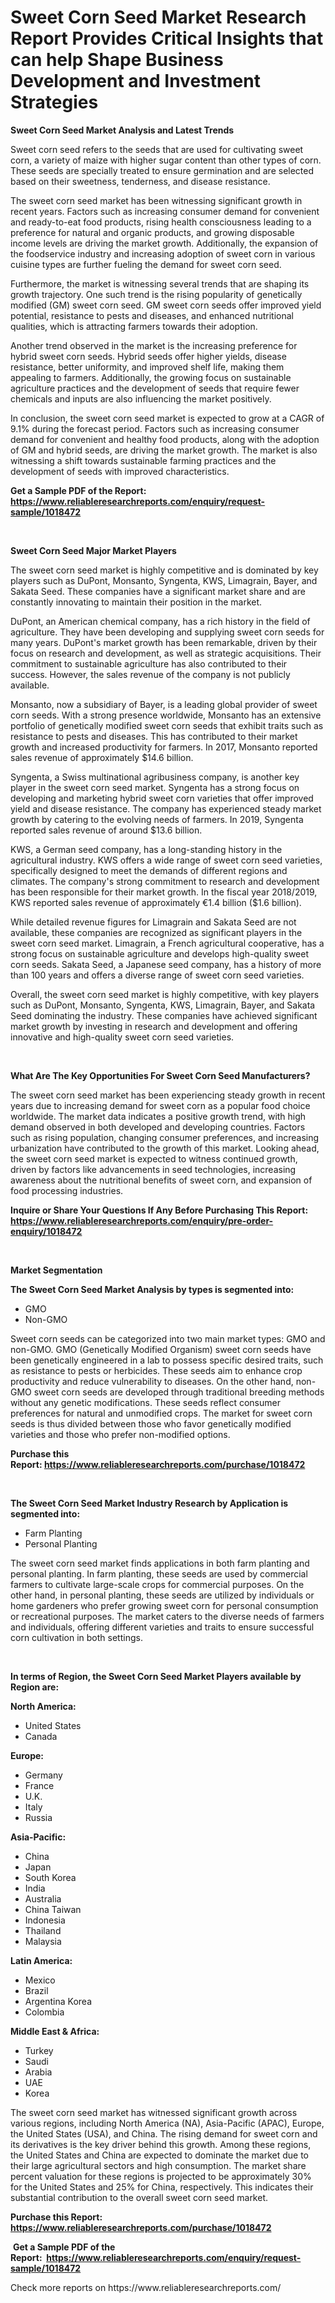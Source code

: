 <p><h1>Sweet Corn Seed Market Research Report Provides Critical Insights that can help Shape Business Development and Investment Strategies</h1></p><p><strong>Sweet Corn Seed Market Analysis and Latest Trends</strong></p>
<p><p>Sweet corn seed refers to the seeds that are used for cultivating sweet corn, a variety of maize with higher sugar content than other types of corn. These seeds are specially treated to ensure germination and are selected based on their sweetness, tenderness, and disease resistance.</p><p>The sweet corn seed market has been witnessing significant growth in recent years. Factors such as increasing consumer demand for convenient and ready-to-eat food products, rising health consciousness leading to a preference for natural and organic products, and growing disposable income levels are driving the market growth. Additionally, the expansion of the foodservice industry and increasing adoption of sweet corn in various cuisine types are further fueling the demand for sweet corn seed.</p><p>Furthermore, the market is witnessing several trends that are shaping its growth trajectory. One such trend is the rising popularity of genetically modified (GM) sweet corn seed. GM sweet corn seeds offer improved yield potential, resistance to pests and diseases, and enhanced nutritional qualities, which is attracting farmers towards their adoption.</p><p>Another trend observed in the market is the increasing preference for hybrid sweet corn seeds. Hybrid seeds offer higher yields, disease resistance, better uniformity, and improved shelf life, making them appealing to farmers. Additionally, the growing focus on sustainable agriculture practices and the development of seeds that require fewer chemicals and inputs are also influencing the market positively.</p><p>In conclusion, the sweet corn seed market is expected to grow at a CAGR of 9.1% during the forecast period. Factors such as increasing consumer demand for convenient and healthy food products, along with the adoption of GM and hybrid seeds, are driving the market growth. The market is also witnessing a shift towards sustainable farming practices and the development of seeds with improved characteristics.</p></p>
<p><strong>Get a Sample PDF of the Report:&nbsp; <a href="https://www.reliableresearchreports.com/enquiry/request-sample/1018472">https://www.reliableresearchreports.com/enquiry/request-sample/1018472</a></strong></p>
<p>&nbsp;</p>
<p><strong>Sweet Corn Seed Major Market Players</strong></p>
<p><p>The sweet corn seed market is highly competitive and is dominated by key players such as DuPont, Monsanto, Syngenta, KWS, Limagrain, Bayer, and Sakata Seed. These companies have a significant market share and are constantly innovating to maintain their position in the market.</p><p>DuPont, an American chemical company, has a rich history in the field of agriculture. They have been developing and supplying sweet corn seeds for many years. DuPont's market growth has been remarkable, driven by their focus on research and development, as well as strategic acquisitions. Their commitment to sustainable agriculture has also contributed to their success. However, the sales revenue of the company is not publicly available.</p><p>Monsanto, now a subsidiary of Bayer, is a leading global provider of sweet corn seeds. With a strong presence worldwide, Monsanto has an extensive portfolio of genetically modified sweet corn seeds that exhibit traits such as resistance to pests and diseases. This has contributed to their market growth and increased productivity for farmers. In 2017, Monsanto reported sales revenue of approximately $14.6 billion.</p><p>Syngenta, a Swiss multinational agribusiness company, is another key player in the sweet corn seed market. Syngenta has a strong focus on developing and marketing hybrid sweet corn varieties that offer improved yield and disease resistance. The company has experienced steady market growth by catering to the evolving needs of farmers. In 2019, Syngenta reported sales revenue of around $13.6 billion.</p><p>KWS, a German seed company, has a long-standing history in the agricultural industry. KWS offers a wide range of sweet corn seed varieties, specifically designed to meet the demands of different regions and climates. The company's strong commitment to research and development has been responsible for their market growth. In the fiscal year 2018/2019, KWS reported sales revenue of approximately €1.4 billion ($1.6 billion).</p><p>While detailed revenue figures for Limagrain and Sakata Seed are not available, these companies are recognized as significant players in the sweet corn seed market. Limagrain, a French agricultural cooperative, has a strong focus on sustainable agriculture and develops high-quality sweet corn seeds. Sakata Seed, a Japanese seed company, has a history of more than 100 years and offers a diverse range of sweet corn seed varieties.</p><p>Overall, the sweet corn seed market is highly competitive, with key players such as DuPont, Monsanto, Syngenta, KWS, Limagrain, Bayer, and Sakata Seed dominating the industry. These companies have achieved significant market growth by investing in research and development and offering innovative and high-quality sweet corn seed varieties.</p></p>
<p>&nbsp;</p>
<p><strong>What Are The Key Opportunities For Sweet Corn Seed Manufacturers?</strong></p>
<p><p>The sweet corn seed market has been experiencing steady growth in recent years due to increasing demand for sweet corn as a popular food choice worldwide. The market data indicates a positive growth trend, with high demand observed in both developed and developing countries. Factors such as rising population, changing consumer preferences, and increasing urbanization have contributed to the growth of this market. Looking ahead, the sweet corn seed market is expected to witness continued growth, driven by factors like advancements in seed technologies, increasing awareness about the nutritional benefits of sweet corn, and expansion of food processing industries.</p></p>
<p><strong>Inquire or Share Your Questions If Any Before Purchasing This Report: <a href="https://www.reliableresearchreports.com/enquiry/pre-order-enquiry/1018472">https://www.reliableresearchreports.com/enquiry/pre-order-enquiry/1018472</a></strong></p>
<p>&nbsp;</p>
<p><strong>Market Segmentation</strong></p>
<p><strong>The Sweet Corn Seed Market Analysis by types is segmented into:</strong></p>
<p><ul><li>GMO</li><li>Non-GMO</li></ul></p>
<p><p>Sweet corn seeds can be categorized into two main market types: GMO and non-GMO. GMO (Genetically Modified Organism) sweet corn seeds have been genetically engineered in a lab to possess specific desired traits, such as resistance to pests or herbicides. These seeds aim to enhance crop productivity and reduce vulnerability to diseases. On the other hand, non-GMO sweet corn seeds are developed through traditional breeding methods without any genetic modifications. These seeds reflect consumer preferences for natural and unmodified crops. The market for sweet corn seeds is thus divided between those who favor genetically modified varieties and those who prefer non-modified options.</p></p>
<p><strong>Purchase this Report:&nbsp;<a href="https://www.reliableresearchreports.com/purchase/1018472">https://www.reliableresearchreports.com/purchase/1018472</a></strong></p>
<p>&nbsp;</p>
<p><strong>The Sweet Corn Seed Market Industry Research by Application is segmented into:</strong></p>
<p><ul><li>Farm Planting</li><li>Personal Planting</li></ul></p>
<p><p>The sweet corn seed market finds applications in both farm planting and personal planting. In farm planting, these seeds are used by commercial farmers to cultivate large-scale crops for commercial purposes. On the other hand, in personal planting, these seeds are utilized by individuals or home gardeners who prefer growing sweet corn for personal consumption or recreational purposes. The market caters to the diverse needs of farmers and individuals, offering different varieties and traits to ensure successful corn cultivation in both settings.</p></p>
<p>&nbsp;</p>
<p><strong>In terms of Region, the Sweet Corn Seed Market Players available by Region are:</strong></p>
<p>
    <p> <strong> North America: </strong>
        <ul>
            <li>United States</li>
            <li>Canada</li>
        </ul>
        </p> 
    <p> <strong> Europe: </strong>
        <ul>
            <li>Germany</li>
            <li>France</li>
            <li>U.K.</li>
            <li>Italy</li>
            <li>Russia</li>
        </ul>
        </p> 
    <p> <strong> Asia-Pacific: </strong>
        <ul>
            <li>China</li>
            <li>Japan</li>
            <li>South Korea</li>
            <li>India</li>
            <li>Australia</li>
            <li>China Taiwan</li>
            <li>Indonesia</li>
            <li>Thailand</li>
            <li>Malaysia</li>
        </ul>
        </p> 
    <p> <strong> Latin America: </strong>
        <ul>
            <li>Mexico</li>
            <li>Brazil</li>
            <li>Argentina Korea</li>
            <li>Colombia</li>
        </ul>
        </p> 
    <p> <strong> Middle East & Africa: </strong>
        <ul>
            <li>Turkey</li>
            <li>Saudi</li>
            <li>Arabia</li>
            <li>UAE</li>
            <li>Korea</li>
        </ul>
    </p>
    </p>
<p><p>The sweet corn seed market has witnessed significant growth across various regions, including North America (NA), Asia-Pacific (APAC), Europe, the United States (USA), and China. The rising demand for sweet corn and its derivatives is the key driver behind this growth. Among these regions, the United States and China are expected to dominate the market due to their large agricultural sectors and high consumption. The market share percent valuation for these regions is projected to be approximately 30% for the United States and 25% for China, respectively. This indicates their substantial contribution to the overall sweet corn seed market.</p></p>
<p><strong>Purchase this Report: <a href="https://www.reliableresearchreports.com/purchase/1018472">https://www.reliableresearchreports.com/purchase/1018472</a></strong></p>
<p>&nbsp;<strong>Get a Sample PDF of the Report:&nbsp;&nbsp;<a href="https://www.reliableresearchreports.com/enquiry/request-sample/1018472">https://www.reliableresearchreports.com/enquiry/request-sample/1018472</a></strong></p>
<p><strong></strong></p>
<p>Check more reports on https://www.reliableresearchreports.com/</p>